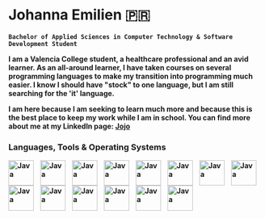 <!DOCTYPE html>
<html>
<head>
</head>
<body>

<h1>Johanna Emilien 🇵🇷 </h1>
<strong><code>Bachelor of Applied Sciences in Computer Technology & Software Development Student</code><strong/>
<p></p>
  <p>I am a Valencia College student, a healthcare professional and an avid learner. As an all-around learner, I have taken courses on several programming languages to make my transition into programming much easier. I know I should have "stock" to one language, but I am still searching for the 'it' language. </p>
<p>I am here because I am seeking to learn much more and because this is the best place to keep my work while I am in school. You can find more about me at my LinkedIn page: <a href="https://www.linkedin.com/in/johanna-scharbaai-emilien-252366136/">Jojo</a></p> 
  
  <h3>Languages, Tools & Operating Systems</h3>
    <img align="left" alt="Java" width="50px" style="padding-right:10px" src="https://cdn.jsdelivr.net/gh/devicons/devicon/icons/c/c-original.svg" />
    <img align="left" alt="Java" width="50px" style="padding-right:10px" src="https://cdn.jsdelivr.net/gh/devicons/devicon/icons/cplusplus/cplusplus-original.svg" />
    <img align="left" alt="Java" width="50px" style="padding-right:10px" src="https://cdn.jsdelivr.net/gh/devicons/devicon/icons/csharp/csharp-original.svg" />
    <img align="left" alt="Java" width="50px" style="padding-right:10px" src="https://cdn.jsdelivr.net/gh/devicons/devicon/icons/css3/css3-original.svg" />
  <img align="left" alt="Java" width="50px" style="padding-right:10px" src="https://cdn.jsdelivr.net/gh/devicons/devicon/icons/html5/html5-original.svg" />
    <img align="left" alt="Java" width="50px" style="padding-right:10px" src="https://cdn.jsdelivr.net/gh/devicons/devicon/icons/git/git-original.svg" />
   <img align="left" alt="Java" width="50px" style="padding-right:10px" src="https://cdn.jsdelivr.net/gh/devicons/devicon/icons/github/github-original.svg" />
    <img align="left" alt="Java" width="50px" style="padding-right:10px" src="https://cdn.jsdelivr.net/gh/devicons/devicon/icons/java/java-original-wordmark.svg" />
    <img align="left" alt="Java" width="50px" style="padding-right:10px" src="https://cdn.jsdelivr.net/gh/devicons/devicon/icons/javascript/javascript-original.svg" />
    <img align="left" alt="Java" width="50px" style="padding-right:10px" src="https://cdn.jsdelivr.net/gh/devicons/devicon/icons/mysql/mysql-original-wordmark.svg" />
    <img align="left" alt="Java" width="50px" style="padding-right:10px" src="https://cdn.jsdelivr.net/gh/devicons/devicon/icons/php/php-plain.svg" />
    <img align="left" alt="Java" width="50px" style="padding-right:10px" src="https://cdn.jsdelivr.net/gh/devicons/devicon/icons/windows8/windows8-original.svg" />
    <img align="left" alt="Java" width="50px" style="padding-right:10px" src="https://cdn.jsdelivr.net/gh/devicons/devicon/icons/linux/linux-original.svg" />
    <img align="left" alt="Java" width="50px" style="padding-right:10px" src="https://cdn.jsdelivr.net/gh/devicons/devicon/icons/apple/apple-original.svg" />

</body>

</html> 
